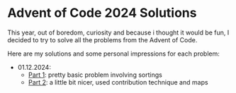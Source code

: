 # Advent of Code 2024 Solutions

This year, out of boredom, curiosity and because i thought it would be fun, I decided to try to solve all the problems from the Advent of Code.

Here are my solutions and some personal impressions for each problem:
- 01.12.2024:
  - [Part 1](solutions/01.12.2024/part1.cpp): pretty basic problem involving sortings
  - [Part 2](solutions/01.12.2024/part2.cpp): a little bit nicer, used contribution technique and maps
